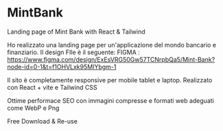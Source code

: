 # MintBank
Landing page of Mint Bank with React &amp; Tailwind

Ho realizzato una landing page per un'applicazione del mondo bancario e finanziario. 
Il design FIle è il seguente:
FIGMA : https://www.figma.com/design/ExEsVRG50Gw57TCNrpbQa5/Mint-Bank?node-id=0-1&t=f1OHVLxk95MIYbgm-1

Il sito è completamente responsive per mobile tablet e laptop. Realizzato con React + vite e Tailwind CSS

Ottime performace SEO con immagini compresse e formati web adeguati come WebP e Png

Free Download & Re-use

